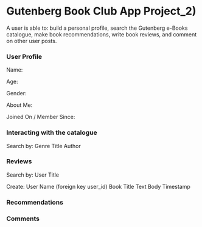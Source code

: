 # Gutenberg Book Club App Project_2)

A user is able to: 
  build a personal profile, 
  search the Gutenberg e-Books catalogue, 
  make book recommendations, 
  write book reviews, 
  and comment on other user posts.

### User Profile

Name:

Age:

Gender:

About Me: 

Joined On / Member Since: 


### Interacting with the catalogue

Search by: 
  Genre
  Title
  Author

### Reviews

Search by:
  User
  Title

Create:
  User Name (foreign key user_id)
  Book Title
  Text Body
  Timestamp
  
### Recommendations


### Comments

